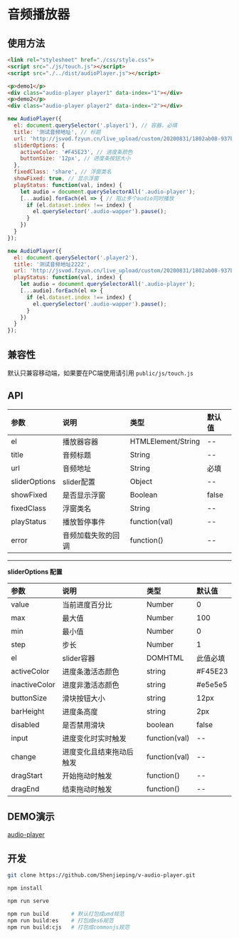 # 音频播放器

## 使用方法

```html
<link rel="stylesheet" href="./css/style.css">
<script src="./js/touch.js"></script>
<script src="./../dist/audioPlayer.js"></script>
```

```html
<p>demo1</p>
<div class="audio-player player1" data-index="1"></div>
<p>demo2</p>
<div class="audio-player player2" data-index="2"></div>
```

```js
new AudioPlayer({
  el: document.querySelector('.player1'), // 容器，必填
  title: '测试音频地址', // 标题
  url: 'http://jsvod.fzyun.cn/live_upload/custom/20200831/1802ab08-937b-48e0-bf20-4d6756d2c8a4.mp3', // 音频地址
  sliderOptions: {
    activeColor: '#F45E23', // 进度条颜色
    buttonSize: '12px', // 进度条按钮大小
  },
  fixedClass: 'share', // 浮窗类名
  showFixed: true, // 显示浮窗
  playStatus: function(val, index) {
    let audio = document.querySelectorAll('.audio-player');
    [...audio].forEach(el => { // 阻止多个audio同时播放
      if (el.dataset.index !== index) {
        el.querySelector('.audio-wapper').pause();
      }
    })
  }
});

new AudioPlayer({
  el: document.querySelector('.player2'),
  title: '测试音频地址2222',
  url: 'http://jsvod.fzyun.cn/live_upload/custom/20200831/1802ab08-937b-48e0-bf20-4d6756d2c8a4.mp3',
  playStatus: function(val, index) {
    let audio = document.querySelectorAll('.audio-player');
    [...audio].forEach(el => {
      if (el.dataset.index !== index) {
        el.querySelector('.audio-wapper').pause();
      }
    })
  }
});
```

## 兼容性

默认只兼容移动端，如果要在PC端使用请引用 `public/js/touch.js`

## API

| 参数 | 说明 | 类型 |  默认值  |
|:-----|:---|:----| :----- |
| el | 播放器容器 | HTMLElement/String | -- |
| title | 音频标题 | String | -- |
| url | 音频地址 | String | 必填 |
| sliderOptions | slider配置 | Object | -- |
| showFixed | 是否显示浮窗 | Boolean | false |
| fixedClass | 浮窗类名 | String | -- |
| playStatus | 播放暂停事件 | function(val) | -- |
| error | 音频加载失败的回调 | function() | -- |

----

**sliderOptions 配置**

| 参数 | 说明 | 类型 |  默认值  |
|:-----|:---|:----| :----- |
| value | 当前进度百分比 | Number | 0 |
| max | 最大值 | Number | 100 |
| min | 最小值 | Number | 0 |
| step | 步长 | Number | 1 |
| el | slider容器 | DOMHTML  | 此值必填 |
| activeColor | 进度条激活态颜色 | string  | #F45E23 |
| inactiveColor | 进度非激活态颜色 | string  | #e5e5e5 |
| buttonSize | 滑块按钮大小 | string  | 12px |
| barHeight | 进度条高度 | string  | 2px |
| disabled | 是否禁用滑块 | boolean  | false |
| input | 进度变化时实时触发 | function(val) | -- |
| change | 进度变化且结束拖动后触发 | function(val) | -- |
| dragStart | 开始拖动时触发 | function() | -- |
| dragEnd | 结束拖动时触发 | function() | -- |

## DEMO演示

[audio-player](http://shenjp.top/v-audio-player/public/index.html)

## 开发

```bash
git clone https://github.com/Shenjieping/v-audio-player.git

npm install

npm run serve

npm run build       # 默认打包成umd规范
npm run build:es    # 打包成es6规范
npm run build:cjs   # 打包成commonjs规范
```